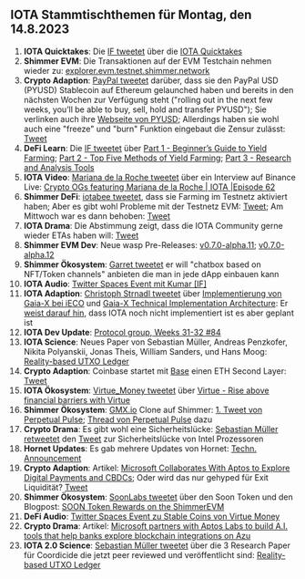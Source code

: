 ## IOTA Stammtischthemen für Montag, den 14.8.2023

1. **IOTA Quicktakes**: Die [IF tweetet](https://twitter.com/iota/status/1688475167989653505?s=20) über die [IOTA Quicktakes]()
2. **Shimmer EVM**: Die Transaktionen auf der EVM Testchain nehmen wieder zu: [explorer.evm.testnet.shimmer.network](https://explorer.evm.testnet.shimmer.network/)
3. **Crypto Adaption**: [PayPal tweetet](https://twitter.com/PayPal/status/1688552795278872576?s=20) darüber, dass sie den PayPal USD (PYUSD) Stablecoin auf Ethereum gelaunched haben und bereits in den nächsten Wochen zur Verfügung steht ("rolling out in the next few weeks, you’ll be able to buy, sell, hold and transfer PYUSD"); Sie verlinken auch ihre [Webseite von PYUSD](https://www.paypal.com/us/digital-wallet/manage-money/crypto/pyusd); Allerdings haben sie wohl auch eine "freeze" und "burn" Funktion eingebaut die Zensur zulässt: [Tweet](https://twitter.com/BTC_Culture/status/1688610579156516864?s=20)
4. **DeFi Learn**: Die [IF tweetet](https://twitter.com/iota/status/1688475179352043521?s=20) über [Part 1 - Beginner’s Guide to Yield Farming](https://blog.shimmer.network/beginners-guide-yield-farming-part-1/); [Part 2 - Top Five Methods of Yield Farming](https://blog.shimmer.network/beginners-guide-yield-farming-part-2/); [Part 3 - Research and Analysis Tools](https://blog.shimmer.network/beginners-guide-yield-farming-part-3/)
5. **IOTA Video**: [Mariana de la Roche tweetet](https://twitter.com/Marianadlrw/status/1688834267495682049?s=20) über ein Interview auf Binance Live: [Crypto OGs featuring Mariana de la Roche | IOTA |Episode 62](https://www.binance.com/en/live/video?roomId=2147215)
6. **Shimmer DeFi**: [iotabee tweetet](https://twitter.com/iotabee/status/1688863771312504832?s=20), dass sie Farming im Testnetz aktiviert haben; Aber es gibt wohl Probleme mit der Testnetz EVM: [Tweet](https://twitter.com/iotabee/status/1688888902147538945?s=20); Am Mittwoch war es dann behoben: [Tweet](https://twitter.com/iotabee/status/1689179069018222593?s=20)
7. **IOTA Drama**: Die Abstimmung zeigt, dass die IOTA Community gerne wieder ETAs haben will: [Tweet](https://twitter.com/ThomasQvOG/status/1688554188102389760?s=20)
8. **Shimmer EVM Dev**: Neue wasp Pre-Releases: [v0.7.0-alpha.11](https://github.com/iotaledger/wasp/releases/tag/v0.7.0-alpha.11); [v0.7.0-alpha.12](https://github.com/iotaledger/wasp/releases/tag/v0.7.0-alpha.12)
9. **Shimmer Ökosystem**: [Garret tweetet](https://twitter.com/GarrettBullish/status/1688745348049854464?s=20) er will "chatbox based on NFT/Token channels" anbieten die man in jede dApp einbauen kann
10. **IOTA Audio**: [Twitter Spaces Event mit Kumar [IF]](https://twitter.com/routerprotocol/status/1688889870239076352?s=20)
11. **IOTA Adaption**: [Christoph Strnadl tweetet](https://twitter.com/archimate/status/1689229384090071040?s=20) über [Implementierung von Gaia-X bei iECO](https://ieco-gaiax.de/technische-gaia-x-architektur/) und [Gaia-X Technical Implementation Architecture](https://ieco-gaiax.de/wp-content/uploads/2023/08/iECO-Gaia-X-Technical-Implementation-Architecture_v1.10.pdf): Er [weist darauf hin](https://twitter.com/archimate/status/1689232975920074752?s=20), dass IOTA noch nicht implementiert ist es aber geplant ist
12. **IOTA Dev Update**: [Protocol group, Weeks 31-32 #84](https://github.com/iotaledger/research-updates/discussions/84)
13. **IOTA Science**: Neues Paper von Sebastian Müller, Andreas Penzkofer, Nikita Polyanskii, Jonas Theis, William Sanders, und Hans Moog: [Reality-based UTXO Ledger](https://arxiv.org/pdf/2205.01345.pdf)
14. **Crypto Adaption**: Coinbase startet mit [Base](https://onchainsummer.xyz/base) einen ETH Second Layer: [Tweet](https://twitter.com/BuildOnBase/status/1689321221715017728?s=20)
15. **IOTA Ökosystem**: [Virtue_Money tweetet](https://twitter.com/Virtue_Money/status/1689280724749148161?s=20) über [Virtue - Rise above financial barriers with Virtue](https://virtue.money/)
16. **Shimmer Ökosystem**: [GMX.io](https://gmx.io/#/) Clone auf Shimmer: [1. Tweet von Perpetual Pulse](https://twitter.com/PerpetualPulse/status/1689230346880012288?s=20); [Thread von Perpetual Pulse](https://twitter.com/PerpetualPulse/status/1689272096986124288?s=20) dazu
17. **Crypto Drama**: Es gibt wohl eine Sicherheitslücke: [Sebastian Müller retweetet](https://twitter.com/NaitsabesMue/status/1689510560579084289?s=20) den [Tweet](https://twitter.com/miroyato/status/1689133215879970816?s=20) zur Sicherheitslücke von Intel Prozessoren
18. **Hornet Updates**: Es gab mehrere Updates von Hornet: [Techn. Announcement](https://discord.com/channels/397872799483428865/800810467928309790/1138905888879550515)
19. **Crypto Adaption**: Artikel: [Microsoft Collaborates With Aptos to Explore Digital Payments and CBDCs](https://watcher.guru/news/microsoft-collaborates-with-aptos-to-explore-digital-payments-and-cbdcs); Oder wird das nur gehyped für Exit Liquidität? [Tweet]()
20. **Shimmer Ökosystem**: [SoonLabs tweetet](https://twitter.com/soon_labs/status/1689536014673707009?s=20) über den Soon Token und den Blogpost: [SOON Token Rewards on the ShimmerEVM](https://soonlabs.medium.com/soon-token-rewards-on-the-shimmerevm-9c0277657b39)
21. **DeFi Audio**: [Twitter Spaces Event zu Stable Coins von Virtue Money](https://twitter.com/Virtue_Money/status/1687093645554700288?s=20)
22. **Crypto Drama**: Artikel: [Microsoft partners with Aptos Labs to build A.I. tools that help banks explore blockchain integrations on Azu](https://fortune.com/crypto/2023/08/09/microsoft-aptos-labs-ai-blockchain-partnership-github-copilot-aptos-assistant-chatgpt/)
23. **IOTA 2.0 Science**: [Sebastian Müller tweetet](https://twitter.com/NaitsabesMue/status/1689603047444336642?s=20) über die 3 Research Paper für Coordicide die jetzt peer reviewed und veröffentlicht sind: [Reality-based UTXO Ledger](https://arxiv.org/abs/2205.01345)
